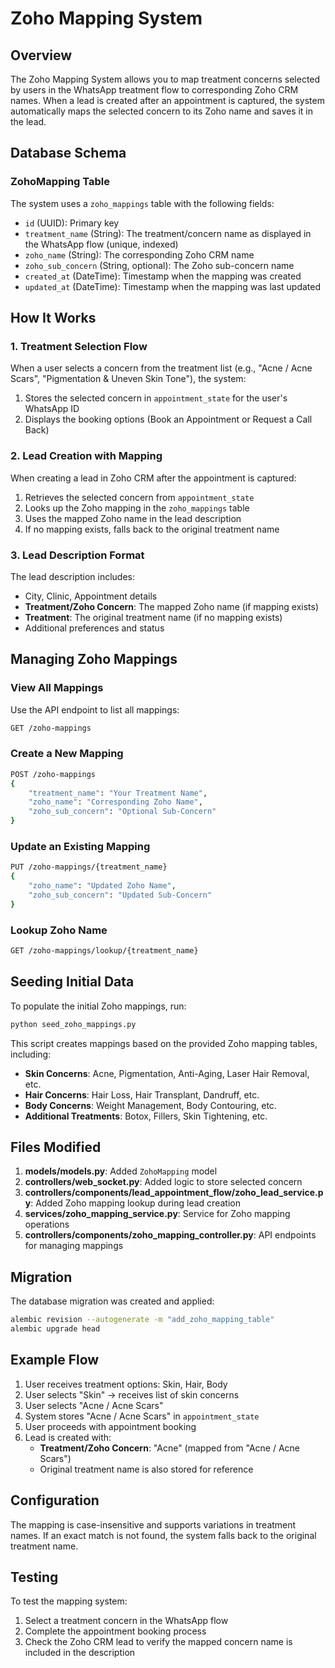 # Zoho Mapping System

## Overview

The Zoho Mapping System allows you to map treatment concerns selected by users in the WhatsApp treatment flow to corresponding Zoho CRM names. When a lead is created after an appointment is captured, the system automatically maps the selected concern to its Zoho name and saves it in the lead.

## Database Schema

### ZohoMapping Table

The system uses a `zoho_mappings` table with the following fields:

- `id` (UUID): Primary key
- `treatment_name` (String): The treatment/concern name as displayed in the WhatsApp flow (unique, indexed)
- `zoho_name` (String): The corresponding Zoho CRM name
- `zoho_sub_concern` (String, optional): The Zoho sub-concern name
- `created_at` (DateTime): Timestamp when the mapping was created
- `updated_at` (DateTime): Timestamp when the mapping was last updated

## How It Works

### 1. Treatment Selection Flow

When a user selects a concern from the treatment list (e.g., "Acne / Acne Scars", "Pigmentation & Uneven Skin Tone"), the system:

1. Stores the selected concern in `appointment_state` for the user's WhatsApp ID
2. Displays the booking options (Book an Appointment or Request a Call Back)

### 2. Lead Creation with Mapping

When creating a lead in Zoho CRM after the appointment is captured:

1. Retrieves the selected concern from `appointment_state`
2. Looks up the Zoho mapping in the `zoho_mappings` table
3. Uses the mapped Zoho name in the lead description
4. If no mapping exists, falls back to the original treatment name

### 3. Lead Description Format

The lead description includes:
- City, Clinic, Appointment details
- **Treatment/Zoho Concern**: The mapped Zoho name (if mapping exists)
- **Treatment**: The original treatment name (if no mapping exists)
- Additional preferences and status

## Managing Zoho Mappings

### View All Mappings

Use the API endpoint to list all mappings:

```bash
GET /zoho-mappings
```

### Create a New Mapping

```bash
POST /zoho-mappings
{
    "treatment_name": "Your Treatment Name",
    "zoho_name": "Corresponding Zoho Name",
    "zoho_sub_concern": "Optional Sub-Concern"
}
```

### Update an Existing Mapping

```bash
PUT /zoho-mappings/{treatment_name}
{
    "zoho_name": "Updated Zoho Name",
    "zoho_sub_concern": "Updated Sub-Concern"
}
```

### Lookup Zoho Name

```bash
GET /zoho-mappings/lookup/{treatment_name}
```

## Seeding Initial Data

To populate the initial Zoho mappings, run:

```bash
python seed_zoho_mappings.py
```

This script creates mappings based on the provided Zoho mapping tables, including:

- **Skin Concerns**: Acne, Pigmentation, Anti-Aging, Laser Hair Removal, etc.
- **Hair Concerns**: Hair Loss, Hair Transplant, Dandruff, etc.
- **Body Concerns**: Weight Management, Body Contouring, etc.
- **Additional Treatments**: Botox, Fillers, Skin Tightening, etc.

## Files Modified

1. **models/models.py**: Added `ZohoMapping` model
2. **controllers/web_socket.py**: Added logic to store selected concern
3. **controllers/components/lead_appointment_flow/zoho_lead_service.py**: Added Zoho mapping lookup during lead creation
4. **services/zoho_mapping_service.py**: Service for Zoho mapping operations
5. **controllers/components/zoho_mapping_controller.py**: API endpoints for managing mappings

## Migration

The database migration was created and applied:

```bash
alembic revision --autogenerate -m "add_zoho_mapping_table"
alembic upgrade head
```

## Example Flow

1. User receives treatment options: Skin, Hair, Body
2. User selects "Skin" → receives list of skin concerns
3. User selects "Acne / Acne Scars"
4. System stores "Acne / Acne Scars" in `appointment_state`
5. User proceeds with appointment booking
6. Lead is created with:
   - **Treatment/Zoho Concern**: "Acne" (mapped from "Acne / Acne Scars")
   - Original treatment name is also stored for reference

## Configuration

The mapping is case-insensitive and supports variations in treatment names. If an exact match is not found, the system falls back to the original treatment name.

## Testing

To test the mapping system:

1. Select a treatment concern in the WhatsApp flow
2. Complete the appointment booking process
3. Check the Zoho CRM lead to verify the mapped concern name is included in the description

